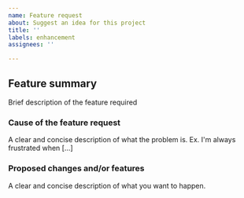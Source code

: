 ```yaml
---
name: Feature request
about: Suggest an idea for this project
title: ''
labels: enhancement
assignees: ''

---
```


## Feature summary

Brief description of the feature required

### Cause of the feature request

A clear and concise description of what the problem is. Ex. I'm always frustrated when [...]

### Proposed changes and/or features

A clear and concise description of what you want to happen.

